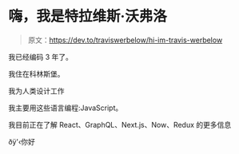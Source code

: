 # 嗨，我是特拉维斯·沃弗洛

> 原文：<https://dev.to/traviswerbelow/hi-im-travis-werbelow>

我已经编码 3 年了。

我住在科林斯堡。

我为人类设计工作

我主要用这些语言编程:JavaScript。

我目前正在了解 React、GraphQL、Next.js、Now、Redux 的更多信息

ðÿ'‹你好